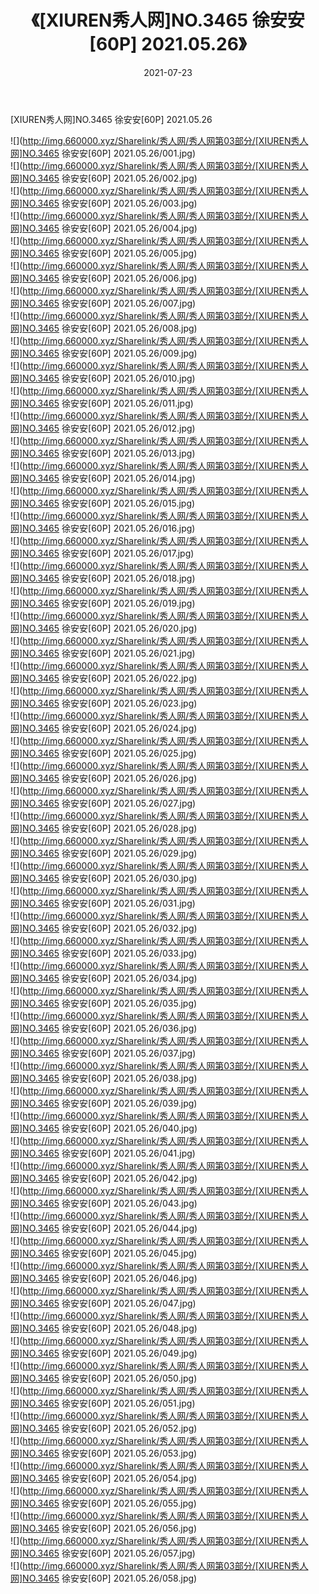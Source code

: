 ﻿---
layout: post
title:  《[XIUREN秀人网]NO.3465 徐安安[60P] 2021.05.26》
date:   2021-07-23
img: http://img.660000.xyz/Sharelink/秀人网/秀人网第03部分/[XIUREN秀人网]NO.3465 徐安安[60P] 2021.05.26/000.jpg
categories: [美女, 清纯, 唯美]
---

[XIUREN秀人网]NO.3465 徐安安[60P] 2021.05.26

  ![](http://img.660000.xyz/Sharelink/秀人网/秀人网第03部分/[XIUREN秀人网]NO.3465 徐安安[60P] 2021.05.26/001.jpg) <br> ![](http://img.660000.xyz/Sharelink/秀人网/秀人网第03部分/[XIUREN秀人网]NO.3465 徐安安[60P] 2021.05.26/002.jpg) <br> ![](http://img.660000.xyz/Sharelink/秀人网/秀人网第03部分/[XIUREN秀人网]NO.3465 徐安安[60P] 2021.05.26/003.jpg) <br> ![](http://img.660000.xyz/Sharelink/秀人网/秀人网第03部分/[XIUREN秀人网]NO.3465 徐安安[60P] 2021.05.26/004.jpg) <br> ![](http://img.660000.xyz/Sharelink/秀人网/秀人网第03部分/[XIUREN秀人网]NO.3465 徐安安[60P] 2021.05.26/005.jpg) <br> ![](http://img.660000.xyz/Sharelink/秀人网/秀人网第03部分/[XIUREN秀人网]NO.3465 徐安安[60P] 2021.05.26/006.jpg) <br> ![](http://img.660000.xyz/Sharelink/秀人网/秀人网第03部分/[XIUREN秀人网]NO.3465 徐安安[60P] 2021.05.26/007.jpg) <br> ![](http://img.660000.xyz/Sharelink/秀人网/秀人网第03部分/[XIUREN秀人网]NO.3465 徐安安[60P] 2021.05.26/008.jpg) <br> ![](http://img.660000.xyz/Sharelink/秀人网/秀人网第03部分/[XIUREN秀人网]NO.3465 徐安安[60P] 2021.05.26/009.jpg) <br> ![](http://img.660000.xyz/Sharelink/秀人网/秀人网第03部分/[XIUREN秀人网]NO.3465 徐安安[60P] 2021.05.26/010.jpg) <br> ![](http://img.660000.xyz/Sharelink/秀人网/秀人网第03部分/[XIUREN秀人网]NO.3465 徐安安[60P] 2021.05.26/011.jpg) <br> ![](http://img.660000.xyz/Sharelink/秀人网/秀人网第03部分/[XIUREN秀人网]NO.3465 徐安安[60P] 2021.05.26/012.jpg) <br> ![](http://img.660000.xyz/Sharelink/秀人网/秀人网第03部分/[XIUREN秀人网]NO.3465 徐安安[60P] 2021.05.26/013.jpg) <br> ![](http://img.660000.xyz/Sharelink/秀人网/秀人网第03部分/[XIUREN秀人网]NO.3465 徐安安[60P] 2021.05.26/014.jpg) <br> ![](http://img.660000.xyz/Sharelink/秀人网/秀人网第03部分/[XIUREN秀人网]NO.3465 徐安安[60P] 2021.05.26/015.jpg) <br> ![](http://img.660000.xyz/Sharelink/秀人网/秀人网第03部分/[XIUREN秀人网]NO.3465 徐安安[60P] 2021.05.26/016.jpg) <br> ![](http://img.660000.xyz/Sharelink/秀人网/秀人网第03部分/[XIUREN秀人网]NO.3465 徐安安[60P] 2021.05.26/017.jpg) <br> ![](http://img.660000.xyz/Sharelink/秀人网/秀人网第03部分/[XIUREN秀人网]NO.3465 徐安安[60P] 2021.05.26/018.jpg) <br> ![](http://img.660000.xyz/Sharelink/秀人网/秀人网第03部分/[XIUREN秀人网]NO.3465 徐安安[60P] 2021.05.26/019.jpg) <br> ![](http://img.660000.xyz/Sharelink/秀人网/秀人网第03部分/[XIUREN秀人网]NO.3465 徐安安[60P] 2021.05.26/020.jpg) <br> ![](http://img.660000.xyz/Sharelink/秀人网/秀人网第03部分/[XIUREN秀人网]NO.3465 徐安安[60P] 2021.05.26/021.jpg) <br> ![](http://img.660000.xyz/Sharelink/秀人网/秀人网第03部分/[XIUREN秀人网]NO.3465 徐安安[60P] 2021.05.26/022.jpg) <br> ![](http://img.660000.xyz/Sharelink/秀人网/秀人网第03部分/[XIUREN秀人网]NO.3465 徐安安[60P] 2021.05.26/023.jpg) <br> ![](http://img.660000.xyz/Sharelink/秀人网/秀人网第03部分/[XIUREN秀人网]NO.3465 徐安安[60P] 2021.05.26/024.jpg) <br> ![](http://img.660000.xyz/Sharelink/秀人网/秀人网第03部分/[XIUREN秀人网]NO.3465 徐安安[60P] 2021.05.26/025.jpg) <br> ![](http://img.660000.xyz/Sharelink/秀人网/秀人网第03部分/[XIUREN秀人网]NO.3465 徐安安[60P] 2021.05.26/026.jpg) <br> ![](http://img.660000.xyz/Sharelink/秀人网/秀人网第03部分/[XIUREN秀人网]NO.3465 徐安安[60P] 2021.05.26/027.jpg) <br> ![](http://img.660000.xyz/Sharelink/秀人网/秀人网第03部分/[XIUREN秀人网]NO.3465 徐安安[60P] 2021.05.26/028.jpg) <br> ![](http://img.660000.xyz/Sharelink/秀人网/秀人网第03部分/[XIUREN秀人网]NO.3465 徐安安[60P] 2021.05.26/029.jpg) <br> ![](http://img.660000.xyz/Sharelink/秀人网/秀人网第03部分/[XIUREN秀人网]NO.3465 徐安安[60P] 2021.05.26/030.jpg) <br> ![](http://img.660000.xyz/Sharelink/秀人网/秀人网第03部分/[XIUREN秀人网]NO.3465 徐安安[60P] 2021.05.26/031.jpg) <br> ![](http://img.660000.xyz/Sharelink/秀人网/秀人网第03部分/[XIUREN秀人网]NO.3465 徐安安[60P] 2021.05.26/032.jpg) <br> ![](http://img.660000.xyz/Sharelink/秀人网/秀人网第03部分/[XIUREN秀人网]NO.3465 徐安安[60P] 2021.05.26/033.jpg) <br> ![](http://img.660000.xyz/Sharelink/秀人网/秀人网第03部分/[XIUREN秀人网]NO.3465 徐安安[60P] 2021.05.26/034.jpg) <br> ![](http://img.660000.xyz/Sharelink/秀人网/秀人网第03部分/[XIUREN秀人网]NO.3465 徐安安[60P] 2021.05.26/035.jpg) <br> ![](http://img.660000.xyz/Sharelink/秀人网/秀人网第03部分/[XIUREN秀人网]NO.3465 徐安安[60P] 2021.05.26/036.jpg) <br> ![](http://img.660000.xyz/Sharelink/秀人网/秀人网第03部分/[XIUREN秀人网]NO.3465 徐安安[60P] 2021.05.26/037.jpg) <br> ![](http://img.660000.xyz/Sharelink/秀人网/秀人网第03部分/[XIUREN秀人网]NO.3465 徐安安[60P] 2021.05.26/038.jpg) <br> ![](http://img.660000.xyz/Sharelink/秀人网/秀人网第03部分/[XIUREN秀人网]NO.3465 徐安安[60P] 2021.05.26/039.jpg) <br> ![](http://img.660000.xyz/Sharelink/秀人网/秀人网第03部分/[XIUREN秀人网]NO.3465 徐安安[60P] 2021.05.26/040.jpg) <br> ![](http://img.660000.xyz/Sharelink/秀人网/秀人网第03部分/[XIUREN秀人网]NO.3465 徐安安[60P] 2021.05.26/041.jpg) <br> ![](http://img.660000.xyz/Sharelink/秀人网/秀人网第03部分/[XIUREN秀人网]NO.3465 徐安安[60P] 2021.05.26/042.jpg) <br> ![](http://img.660000.xyz/Sharelink/秀人网/秀人网第03部分/[XIUREN秀人网]NO.3465 徐安安[60P] 2021.05.26/043.jpg) <br> ![](http://img.660000.xyz/Sharelink/秀人网/秀人网第03部分/[XIUREN秀人网]NO.3465 徐安安[60P] 2021.05.26/044.jpg) <br> ![](http://img.660000.xyz/Sharelink/秀人网/秀人网第03部分/[XIUREN秀人网]NO.3465 徐安安[60P] 2021.05.26/045.jpg) <br> ![](http://img.660000.xyz/Sharelink/秀人网/秀人网第03部分/[XIUREN秀人网]NO.3465 徐安安[60P] 2021.05.26/046.jpg) <br> ![](http://img.660000.xyz/Sharelink/秀人网/秀人网第03部分/[XIUREN秀人网]NO.3465 徐安安[60P] 2021.05.26/047.jpg) <br> ![](http://img.660000.xyz/Sharelink/秀人网/秀人网第03部分/[XIUREN秀人网]NO.3465 徐安安[60P] 2021.05.26/048.jpg) <br> ![](http://img.660000.xyz/Sharelink/秀人网/秀人网第03部分/[XIUREN秀人网]NO.3465 徐安安[60P] 2021.05.26/049.jpg) <br> ![](http://img.660000.xyz/Sharelink/秀人网/秀人网第03部分/[XIUREN秀人网]NO.3465 徐安安[60P] 2021.05.26/050.jpg) <br> ![](http://img.660000.xyz/Sharelink/秀人网/秀人网第03部分/[XIUREN秀人网]NO.3465 徐安安[60P] 2021.05.26/051.jpg) <br> ![](http://img.660000.xyz/Sharelink/秀人网/秀人网第03部分/[XIUREN秀人网]NO.3465 徐安安[60P] 2021.05.26/052.jpg) <br> ![](http://img.660000.xyz/Sharelink/秀人网/秀人网第03部分/[XIUREN秀人网]NO.3465 徐安安[60P] 2021.05.26/053.jpg) <br> ![](http://img.660000.xyz/Sharelink/秀人网/秀人网第03部分/[XIUREN秀人网]NO.3465 徐安安[60P] 2021.05.26/054.jpg) <br> ![](http://img.660000.xyz/Sharelink/秀人网/秀人网第03部分/[XIUREN秀人网]NO.3465 徐安安[60P] 2021.05.26/055.jpg) <br> ![](http://img.660000.xyz/Sharelink/秀人网/秀人网第03部分/[XIUREN秀人网]NO.3465 徐安安[60P] 2021.05.26/056.jpg) <br> ![](http://img.660000.xyz/Sharelink/秀人网/秀人网第03部分/[XIUREN秀人网]NO.3465 徐安安[60P] 2021.05.26/057.jpg) <br> ![](http://img.660000.xyz/Sharelink/秀人网/秀人网第03部分/[XIUREN秀人网]NO.3465 徐安安[60P] 2021.05.26/058.jpg) <br>